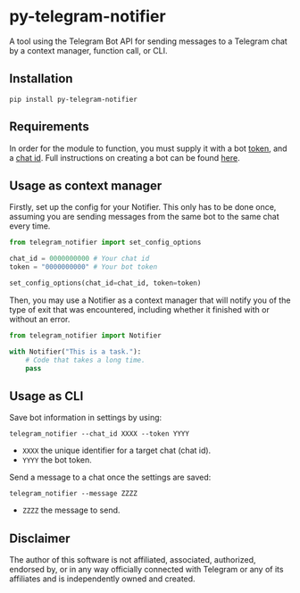 # py-telegram-notifier

A tool using the Telegram Bot API for sending messages to a Telegram chat by
a context manager, function call, or CLI.

## Installation

    pip install py-telegram-notifier

## Requirements

In order for the module to function, you must supply it with a bot
[token](https://core.telegram.org/bots/api#authorizing-your-bot), and a
[chat id](https://core.telegram.org/bots/api#getupdates). Full instructions on creating a bot
can be found [here](https://core.telegram.org/bots#3-how-do-i-create-a-bot).

## Usage as context manager

Firstly, set up the config for your Notifier. This only has to be done once, assuming you are
sending messages from the same bot to the same chat every time.

```python
from telegram_notifier import set_config_options

chat_id = 0000000000 # Your chat id
token = "0000000000" # Your bot token

set_config_options(chat_id=chat_id, token=token)
```

Then, you may use a Notifier as a context manager that will notify you of the type of exit
that was encountered, including whether it finished with or without an error.

```python
from telegram_notifier import Notifier

with Notifier("This is a task."):
    # Code that takes a long time.
    pass
```

## Usage as CLI

Save bot information in settings by using:

    telegram_notifier --chat_id XXXX --token YYYY

- `XXXX` the unique identifier for a target chat (chat id).
- `YYYY` the bot token.

Send a message to a chat once the settings are saved:

    telegram_notifier --message ZZZZ

- `ZZZZ` the message to send.

## Disclaimer

The author of this software is not affiliated, associated, authorized, endorsed by, or in any
way officially connected with Telegram or any of its affiliates and is independently owned and
created.
